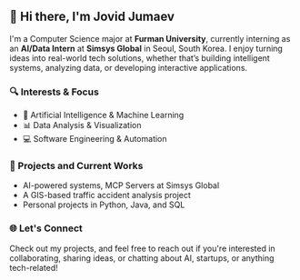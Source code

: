 ## 👋 Hi there, I'm Jovid Jumaev

I'm a Computer Science major at **Furman University**, currently interning as an **AI/Data Intern** at **Simsys Global** in Seoul, South Korea. I enjoy turning ideas into real-world tech solutions, whether that’s building intelligent systems, analyzing data, or developing interactive applications.

### 🔍 Interests & Focus

* 🤖 Artificial Intelligence & Machine Learning
* 📊 Data Analysis & Visualization
* 💻 Software Engineering & Automation

### 💼 Projects and Current Works

* AI-powered systems, MCP Servers at Simsys Global
* A GIS-based traffic accident analysis project
* Personal projects in Python, Java, and SQL

### 🌐 Let's Connect

Check out my projects, and feel free to reach out if you're interested in collaborating, sharing ideas, or chatting about AI, startups, or anything tech-related!

